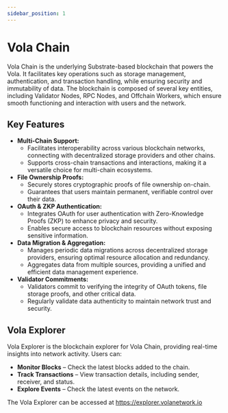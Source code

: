 ```yaml
---
sidebar_position: 1
---
```


# Vola Chain

Vola Chain is the underlying Substrate-based blockchain that powers the Vola. It facilitates key operations such as storage management, authentication, and transaction handling, while ensuring security and immutability of data. The blockchain is composed of several key entities, including Validator Nodes, RPC Nodes, and Offchain Workers, which ensure smooth functioning and interaction with users and the network.

## Key Features

- **Multi-Chain Support:**
  - Facilitates interoperability across various blockchain networks, connecting with decentralized storage providers and other chains.
  - Supports cross-chain transactions and interactions, making it a versatile choice for multi-chain ecosystems.
- **File Ownership Proofs:**
  - Securely stores cryptographic proofs of file ownership on-chain.
  - Guarantees that users maintain permanent, verifiable control over their data.
- **OAuth & ZKP Authentication:**
  - Integrates OAuth for user authentication with Zero-Knowledge Proofs (ZKP) to enhance privacy and security.
  - Enables secure access to blockchain resources without exposing sensitive information.
- **Data Migration & Aggregation:**
  - Manages periodic data migrations across decentralized storage providers, ensuring optimal resource allocation and redundancy.
  - Aggregates data from multiple sources, providing a unified and efficient data management experience.
- **Validator Commitments:**
  - Validators commit to verifying the integrity of OAuth tokens, file storage proofs, and other critical data.
  - Regularly validate data authenticity to maintain network trust and security.

## Vola Explorer

Vola Explorer is the blockchain explorer for Vola Chain, providing real-time insights into network activity. Users can:

- **Monitor Blocks** – Check the latest blocks added to the chain.
- **Track Transactions** – View transaction details, including sender, receiver, and status.
- **Explore Events** – Check the latest events on the network.

The Vola Explorer can be accessed at https://explorer.volanetwork.io
